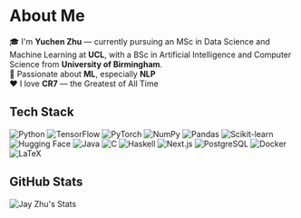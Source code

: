 # About Me

🎓 I'm **Yuchen Zhu** — currently pursuing an MSc in Data Science and Machine Learning at **UCL**, with a BSc in Artificial Intelligence and Computer Science from **University of Birmingham**.  
🤖 Passionate about **ML**, especially **NLP**  
❤️ I love **CR7** — the Greatest of All Time

## Tech Stack

![Python](https://img.shields.io/badge/Python-3776AB?logo=python&logoColor=fff)
![TensorFlow](https://img.shields.io/badge/TensorFlow-FF6F00?logo=tensorflow&logoColor=fff)
![PyTorch](https://img.shields.io/badge/PyTorch-ee4c2c?logo=pytorch&logoColor=white)
![NumPy](https://img.shields.io/badge/NumPy-4DABCF?logo=numpy&logoColor=fff)
![Pandas](https://img.shields.io/badge/Pandas-150458?logo=pandas&logoColor=fff)
![Scikit-learn](https://img.shields.io/badge/Scikit--Learn-F7931E?logo=scikit-learn&logoColor=white)
![Hugging Face](https://img.shields.io/badge/HuggingFace-FFD21F?logo=huggingface&logoColor=000)
![Java](https://img.shields.io/badge/Java-%23ED8B00.svg?logo=openjdk&logoColor=white)
![C](https://img.shields.io/badge/C-00599C?logo=c&logoColor=white)
![Haskell](https://img.shields.io/badge/Haskell-5D4F85?logo=haskell&logoColor=white)
![Next.js](https://img.shields.io/badge/Next.js-black?logo=next.js&logoColor=white)
![PostgreSQL](https://img.shields.io/badge/PostgreSQL-316192?logo=postgresql&logoColor=white)
![Docker](https://img.shields.io/badge/Docker-2496ED?logo=docker&logoColor=fff)
![LaTeX](https://img.shields.io/badge/LaTeX-008080?logo=latex&logoColor=white)

## GitHub Stats

![Jay Zhu's Stats](https://github-readme-stats.vercel.app/api?username=JayHeart03&theme=tokyonight&show_icons=true&hide_border=false&count_private=true)
